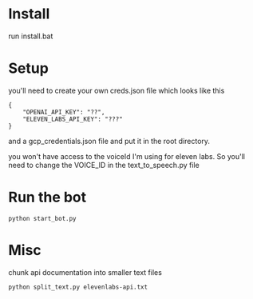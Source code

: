# Install
run install.bat

# Setup
you'll need to create your own creds.json file which looks like this
```
{
    "OPENAI_API_KEY": "??",
    "ELEVEN_LABS_API_KEY": "???"
}
```
and a gcp_credentials.json file and put it in the root directory.

you won't have access to the voiceId I'm using for eleven labs. So you'll need to change the VOICE_ID in the text_to_speech.py file

# Run the bot
```
python start_bot.py
```



# Misc
chunk api documentation into smaller text files
```
python split_text.py elevenlabs-api.txt
```
